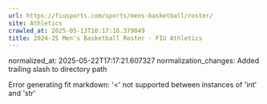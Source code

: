 ```yaml
---
url: https://fiusports.com/sports/mens-basketball/roster/
site: Athletics
crawled_at: 2025-05-13T10:17:16.379049
title: 2024-25 Men's Basketball Roster - FIU Athletics
---
```

normalized_at: 2025-05-22T17:17:21.607327
normalization_changes: Added trailing slash to directory path

Error generating fit markdown: '<' not supported between instances of 'int' and 'str'